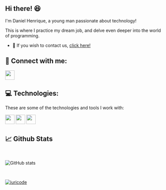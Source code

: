 ## Hi there! :satisfied:

I'm Daniel Henrique, a young man passionate about technology!

This is where I practice my dream job, and delve even deeper into the world of programming.

 - :speech_balloon: If you wish to contact us, <a href='https://linkedin.com/in/danielbertinbarbosa' target='_blank'> click here! </a>

## :raising_hand: Connect with me:

<a href="https://linkedin.com/in/danielbertinbarbosa" target="_blank"> <img src="https://github.com/user-attachments/assets/ca8c2df3-c6ac-4b1d-8953-13e47ff736b8" width="30px"> </a>

## :computer: Technologies:

These are some of the technologies and tools I work with:
<br>

<img src="https://github.com/user-attachments/assets/550da207-3a9d-4c3f-a56f-5063138ef125" width="30px">
<img src="https://github.com/user-attachments/assets/f132d419-3111-419b-822b-ba9f37848a1d" width="30px">
<img src="https://github.com/user-attachments/assets/cd2029ba-1497-427c-901a-0d60eecfb4d3" width="30px">

<br>

## :chart_with_upwards_trend: Github Stats

<br>

![GitHub stats](https://github-readme-stats.vercel.app/api?username=danielhbbarbosa&show_icons=true&theme=transparent)

<br>

[![iuricode](https://github-readme-stats.vercel.app/api/top-langs/?username=iuricode&layout=compact)](https://github.com/anuraghazra/github-readme-stats)
